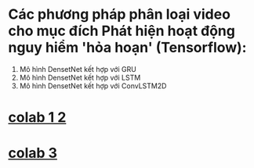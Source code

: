 # Các phương pháp phân loại video cho mục đích Phát hiện hoạt động nguy hiểm 'hỏa hoạn' (Tensorflow):
1. Mô hình DensetNet kết hợp với GRU
2. Mô hình DensetNet kết hợp với LSTM
3. Mô hình DensetNet kết hợp với ConvLSTM2D

# [colab 1 2](https://colab.research.google.com/drive/1Kz1t4e-xX2dJ2ygvLxKABOvbNVqrdsR3?usp=sharing)
# [colab 3](https://colab.research.google.com/drive/1TcQt_RPoz9MYOv0yR11MlbIwKnURoGOP?usp=sharing)
